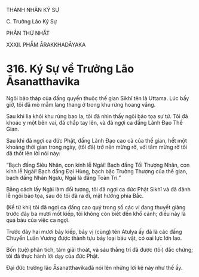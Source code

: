 THÁNH NHÂN KÝ SỰ

C. Trưởng Lão Ký Sự

PHẦN THỨ NHẤT

XXXII. PHẨM ĀRAKKHADĀYAKA

# 316. Ký Sự về Trưởng Lão Āsanatthavika

Ngôi bảo tháp của đấng quyến thuộc thế gian Sikhī tên là Uttama. Lúc bấy giờ, tôi đã mò mẫm lang thang ở trong khu rừng hoang vắng.

Sau khi lìa khỏi khu rừng bao la, tôi đã nhìn thấy ngôi bảo tọa sư tử. Tôi đã khoác y một bên vai, đã chắp tay lên, và đã ngợi ca đấng Lãnh Đạo Thế Gian.

Sau khi đã ngợi ca đức Phật, đấng Lãnh Đạo cao cả của thế gian, hết một khoảng thời gian trong ngày, (tôi đã) trở nên mừng rỡ, với tâm mừng rỡ tôi đã thốt lên lời nói này:

“Bạch đấng Siêu Nhân, con kính lễ Ngài! Bạch đấng Tối Thượng Nhân, con kính lễ Ngài! Bạch đấng Đại Hùng, bạch bậc Trưởng Thượng của thế gian, bạch đấng Nhân Ngưu, Ngài là đấng Toàn Tri.”

Bằng cách lấy Ngài làm đối tượng, tôi đã ngợi ca đức Phật Sikhī và đã đảnh lễ ngôi bảo tọa, sau đó tôi đã ra đi, mặt hướng phía Bắc.

(Kể từ khi) tôi đã ngợi ca đấng cao quý trong số các vị đang thuyết giảng trước đây ba mươi mốt kiếp, tôi không còn biết đến khổ cảnh; điều này là quả báu của việc ca ngợi.

Trước đây hai mươi bảy kiếp, bảy vị (cùng) tên Atulya ấy đã là các đấng Chuyển Luân Vương được thành tựu bảy loại báu vật, có oai lực lớn lao.

Bốn (tuệ) phân tích, tám giải thoát, và sáu thắng trí đã được (tôi) đắc chứng; tôi đã thực hành lời dạy của đức Phật.

Đại đức trưởng lão Āsanatthavikađã nói lên những lời kệ này như thế ấy.
